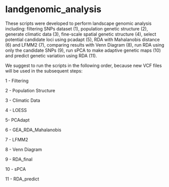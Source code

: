 # landgenomic_analysis

These scripts were developed to perform landscape genomic analysis including: filtering SNPs dataset (1), population genetic structure (2), generate climatic data (3), fine-scale spatial genetic structure (4), select potential candidate loci using pcadapt (5), RDA with Mahalanobis distance (6) and LFMM2 (7), comparing results with Venn Diagram (8), run RDA using only the candidate SNPs (9), run sPCA to make adaptive genetic maps (10) and predict genetic variation using RDA (11).

We suggest to run the scripts in the following order, because new VCF files will be used in the subsequent steps:

1 - Filtering

2 - Population Structure

3 - Climatic Data

4 - LOESS

5- PCAdapt

6 - GEA_RDA_Mahalanobis

7 - LFMM2

8 - Venn Diagram

9 - RDA_final

10 - sPCA

11 - RDA_predict
